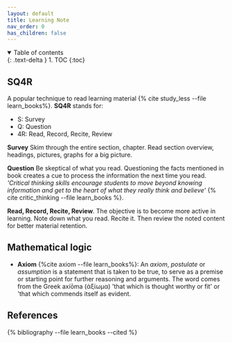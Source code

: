 ```yaml
---
layout: default
title: Learning Note
nav_order: 0
has_children: false
---
```


<details open markdown="block">
  <summary>
    Table of contents
  </summary>
  {: .text-delta }
1. TOC
{:toc}
</details>

## SQ4R

A popular technique to read learning material {% cite study_less --file learn_books%}. **SQ4R** stands for:

- S: Survey
- Q: Question
- 4R: Read, Record, Recite, Review

**Survey** Skim through the entire section, chapter. Read section overview, headings, pictures, graphs for a big picture.

**Question** Be skeptical of what you read. Questioning the facts mentioned in book creates a cue to process the information the next time you read. *'Critical thinking skills encourage students to move beyond knowing information and get to the heart of what they really think and believe'* {% cite critic_thinking --file learn_books %}.

**Read, Record, Recite, Review**. The objective is to become more active in learning. Note down what you read. Recite it. Then review the noted content for better material retention.

## Mathematical logic

- **Axiom** {%cite axiom --file learn_books%}: An *axiom*, *postulate* or *assumption* is a statement that is taken to be true, to serve as a premise or starting point for further reasoning and arguments. The word comes from the Greek axíōma (ἀξίωμα) 'that which is thought worthy or fit' or 'that which commends itself as evident.

## References

{% bibliography --file learn_books --cited %}